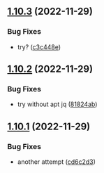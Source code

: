## [1.10.3](https://github.com/Lansweeper/SMBLibrary/compare/v1.10.2...v1.10.3) (2022-11-29)


### Bug Fixes

* try? ([c3c448e](https://github.com/Lansweeper/SMBLibrary/commit/c3c448e767d6778a9e9fd9baeaa353df7d188a9e))

## [1.10.2](https://github.com/Lansweeper/SMBLibrary/compare/v1.10.1...v1.10.2) (2022-11-29)


### Bug Fixes

* try without apt jq ([81824ab](https://github.com/Lansweeper/SMBLibrary/commit/81824abf29d00d5df7a8897e0414219c4238e876))

## [1.10.1](https://github.com/Lansweeper/SMBLibrary/compare/v1.10.0...v1.10.1) (2022-11-29)


### Bug Fixes

* another attempt ([cd6c2d3](https://github.com/Lansweeper/SMBLibrary/commit/cd6c2d3ca44477f018840eba6a6cf536982dd34d))
